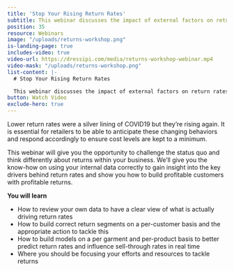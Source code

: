 ```yaml
---
title: 'Stop Your Rising Return Rates'
subtitle: This webinar discusses the impact of external factors on return rates within the apparel market and the strategies to put in place to stop them rising.
position: 35
resource: Webinars
image: "/uploads/returns-workshop.png"
is-landing-page: true
includes-video: true
video-url: https://dressipi.com/media/returns-workshop-webinar.mp4
video-mask: "/uploads/returns-workshop.png"
list-content: |-
  # Stop Your Rising Return Rates

  This webinar discusses the impact of external factors on return rates within the apparel market and the strategies to put in place to stop them rising.
button: Watch Video
exclude-hero: true
---
```


Lower return rates were a silver lining of COVID19 but they’re rising again. It is essential for retailers to be able to anticipate these changing behaviors and respond accordingly to ensure cost levels are kept to a minimum. 

This webinar will give you the opportunity to challenge the status quo and think differently about returns within your business. We’ll give you the know-how on using your internal data correctly to gain insight into the key drivers behind return rates and show you how to build profitable customers with profitable returns.

<p style="font-weight: bold; width: 100%">You will learn</p>

- How to review your own data to have a clear view of what is actually driving return rates
- How to build correct return segments on a per-customer basis and the appropriate action to tackle this
- How to build models on a per garment and per-product basis to better predict return rates and influence sell-through rates in real time
- Where you should be focusing your efforts and resources to tackle returns
